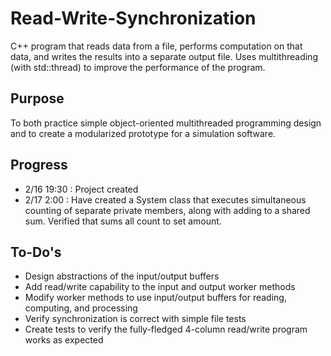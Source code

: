 # Read-Write-Synchronization
C++ program that reads data from a file, performs computation on that data, and writes the results into a separate output file.  Uses multithreading (with std::thread) to improve the performance of the program.

## Purpose
To both practice simple object-oriented multithreaded programming design and to create a modularized prototype for a simulation software. 

## Progress
- 2/16 19:30 : Project created
- 2/17 2:00 : Have created a System class that executes simultaneous counting of separate private members, along with adding to a shared sum.  Verified that sums all count to set amount.

## To-Do's
- Design abstractions of the input/output buffers
- Add read/write capability to the input and output worker methods
- Modify worker methods to use input/output buffers for reading, computing, and processing
- Verify synchronization is correct with simple file tests
- Create tests to verify the fully-fledged 4-column read/write program works as expected
